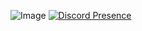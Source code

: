 ![Image](https://media.discordapp.net/attachments/792249316106043442/1176849047454220390/35dcd45c12c5b331b16ed1b0fd711f82.png?ex=65705d15&is=655de815&hm=b1e2a53e751b6a38d4acca0f3dfba31fa03efe681021c5c74ece255b0e1884e5&=&format=webp)
[![Discord Presence](https://lanyard.cnrad.dev/api/643038015437930498)](https://discord.com/users/643038015437930498)

